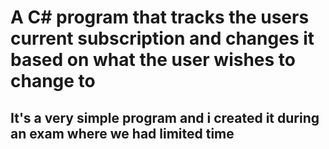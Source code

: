 # A C# program that tracks the users current subscription and changes it based on what the user wishes to change to

## It's a very simple program and i created it during an exam where we had limited time